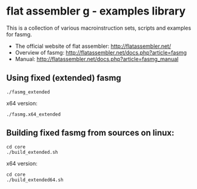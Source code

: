 # flat assembler g - examples library

This is a collection of various macroinstruction sets, scripts and examples for fasmg.

- The official website of flat assembler: http://flatassembler.net/
- Overview of fasmg: http://flatassembler.net/docs.php?article=fasmg
- Manual: http://flatassembler.net/docs.php?article=fasmg_manual

## Using fixed (extended) fasmg

```
./fasmg_extended
```
x64 version:
```
./fasmg.x64_extended
```

## Building fixed fasmg from sources on linux:
```
cd core
./build_extended.sh
```
x64 version:
```
cd core
./build_extended64.sh
```